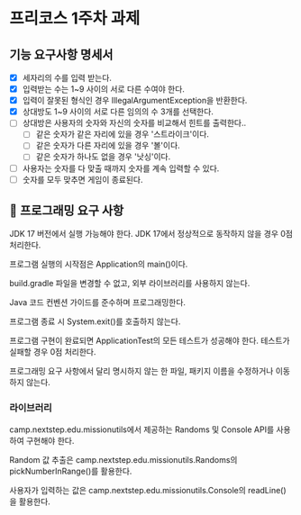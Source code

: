 # 프리코스 1주차 과제

## 기능 요구사항 명세서

- [X] 세자리의 수를 입력 받는다.
- [X] 입력받는 수는 1~9 사이의 서로 다른 수여야 한다.
- [X] 입력이 잘못된 형식인 경우 IllegalArgumentException을 반환한다.
- [X] 상대방도 1~9 사이의 서로 다른 임의의 수 3개를 선택한다.
- [ ] 상대방은 사용자의 숫자와 자신의 숫자를 비교해서 힌트를 출력한다..
  - [ ] 같은 숫자가 같은 자리에 있을 경우 '스트라이크'이다.
  - [ ] 같은 숫자가 다른 자리에 있을 경우 '볼'이다.
  - [ ] 같은 숫자가 하나도 없을 경우 '낫싱'이다.
- [ ] 사용자는 숫자를 다 맞출 때까지 숫자를 계속 입력할 수 있다.
- [ ] 숫자를 모두 맞추면 게임이 종료된다.

## 🎯 프로그래밍 요구 사항
JDK 17 버전에서 실행 가능해야 한다. JDK 17에서 정상적으로 동작하지 않을 경우 0점 처리한다.

프로그램 실행의 시작점은 Application의 main()이다.

build.gradle 파일을 변경할 수 없고, 외부 라이브러리를 사용하지 않는다.

Java 코드 컨벤션 가이드를 준수하며 프로그래밍한다.

프로그램 종료 시 System.exit()를 호출하지 않는다.

프로그램 구현이 완료되면 ApplicationTest의 모든 테스트가 성공해야 한다. 테스트가 실패할 경우 0점 처리한다.

프로그래밍 요구 사항에서 달리 명시하지 않는 한 파일, 패키지 이름을 수정하거나 이동하지 않는다.

### 라이브러리
camp.nextstep.edu.missionutils에서 제공하는 Randoms 및 Console API를 사용하여 구현해야 한다.

Random 값 추출은 camp.nextstep.edu.missionutils.Randoms의 pickNumberInRange()를 활용한다.

사용자가 입력하는 값은 camp.nextstep.edu.missionutils.Console의 readLine()을 활용한다.
